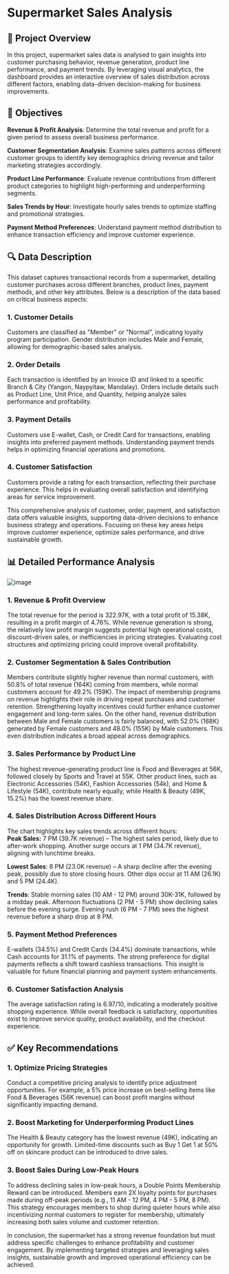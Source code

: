 # Supermarket Sales Analysis

## 📌 Project Overview
In this project, supermarket sales data is analysed to gain insights into customer purchasing behavior, revenue generation, product line performance, and payment trends. By leveraging visual analytics, the dashboard provides an interactive overview of sales distribution across different factors, enabling data-driven decision-making for business improvements.

## 🎯 Objectives
**Revenue & Profit Analysis**: Determine the total revenue and profit for a given period to assess overall business performance.     

**Customer Segmentation Analysis**: Examine sales patterns across different customer groups to identify key demographics driving revenue and tailor marketing strategies accordingly.     

**Product Line Performance**: Evaluate revenue contributions from different product categories to highlight high-performing and underperforming segments.    

**Sales Trends by Hour**: Investigate hourly sales trends to optimize staffing and promotional strategies.    

**Payment Method Preferences**: Understand payment method distribution to enhance transaction efficiency and improve customer experience.    


## 🔍 Data Description
This dataset captures transactional records from a supermarket, detailing customer purchases across different branches, product lines, payment methods, and other key attributes. Below is a description of the data based on critical business aspects:
### 1. Customer Details
Customers are classified as "Member" or "Normal", indicating loyalty program participation. Gender distribution includes Male and Female, allowing for demographic-based sales analysis.

### 2. Order Details
Each transaction is identified by an Invoice ID and linked to a specific Branch & City (Yangon, Naypyitaw, Mandalay). Orders include details such as Product Line, Unit Price, and Quantity, helping analyze sales performance and profitability.

### 3. Payment Details
Customers use E-wallet, Cash, or Credit Card for transactions, enabling insights into preferred payment methods. Understanding payment trends helps in optimizing financial operations and promotions.

### 4. Customer Satisfaction
Customers provide a rating for each transaction, reflecting their purchase experience. This helps in evaluating overall satisfaction and identifying areas for service improvement.     

This comprehensive analysis of customer, order, payment, and satisfaction data offers valuable insights, supporting data-driven decisions to enhance business strategy and operations. Focusing on these key areas helps improve customer experience, optimize sales performance, and drive sustainable growth.


## 📊 Detailed Performance Analysis
![image](https://github.com/user-attachments/assets/508d50f8-8adb-4ffc-b4a5-37efc59c2b69)

### 1. Revenue & Profit Overview
The total revenue for the period is 322.97K, with a total profit of 15.38K, resulting in a profit margin of 4.76%. While revenue generation is strong, the relatively low profit margin suggests potential high operational costs, discount-driven sales, or inefficiencies in pricing strategies. Evaluating cost structures and optimizing pricing could improve overall profitability.

### 2. Customer Segmentation & Sales Contribution
Members contribute slightly higher revenue than normal customers, with 50.8% of total revenue (164K) coming from members, while normal customers account for 49.2% (159K). The impact of membership programs on revenue highlights their role in driving repeat purchases and customer retention. Strengthening loyalty incentives could further enhance customer engagement and long-term sales. On the other hand, revenue distribution between Male and Female customers is fairly balanced, with 52.0% (168K) generated by Female customers and 48.0% (155K) by Male customers. This even distribution indicates a broad appeal across demographics. 

### 3. Sales Performance by Product Line
The highest revenue-generating product line is Food and Beverages at 56K, followed closely by Sports and Travel at 55K. Other product lines, such as Electronic Accessories (54K), Fashion Accessories (54k), and Home & Lifestyle (54K), contribute nearly equally, while Health & Beauty (49K, 15.2%) has the lowest revenue share.

### 4. Sales Distribution Across Different Hours   
The chart highlights key sales trends across different hours:        
**Peak Sales:** 7 PM (39.7K revenue) – The highest sales period, likely due to after-work shopping. Another surge occurs at 1 PM (34.7K revenue), aligning with lunchtime breaks.        

**Lowest Sales**: 8 PM (23.0K revenue) – A sharp decline after the evening peak, possibly due to store closing hours. Other dips occur at 11 AM (26.1K) and 5 PM (24.4K).     

**Trends**:
Stable morning sales (10 AM - 12 PM) around 30K-31K, followed by a midday peak.
Afternoon fluctuations (2 PM - 5 PM) show declining sales before the evening surge.
Evening rush (6 PM - 7 PM) sees the highest revenue before a sharp drop at 8 PM.

### 5. Payment Method Preferences
E-wallets (34.5%) and Credit Cards (34.4%) dominate transactions, while Cash accounts for 31.1% of payments. The strong preference for digital payments reflects a shift toward cashless transactions. This insight is valuable for future financial planning and payment system enhancements.

### 6. Customer Satisfaction Analysis
The average satisfaction rating is 6.97/10, indicating a moderately positive shopping experience. While overall feedback is satisfactory, opportunities exist to improve service quality, product availability, and the checkout experience.

## ✅ Key Recommendations
### 1. Optimize Pricing Strategies
Conduct a competitive pricing analysis to identify price adjustment opportunities. For example, a 5% price increase on best-selling items like Food & Beverages (56K revenue) can boost profit margins without significantly impacting demand.

### 2. Boost Marketing for Underperforming Product Lines
The Health & Beauty category has the lowest revenue (49K), indicating an opportunity for growth. Limited-time discounts such as Buy 1 Get 1 at 50% off on skincare product can be introduced to drive sales.

### 3. Boost Sales During Low-Peak Hours
To address declining sales in low-peak hours, a Double Points Membership Reward can be introduced. Members earn 2X loyalty points for purchases made during off-peak periods (e.g., 11 AM - 12 PM, 4 PM - 5 PM, 8 PM). This strategy encourages members to shop during quieter hours while also incentivizing normal customers to register for membership, ultimately increasing both sales volume and customer retention.       



In conclusion, the supermarket has a strong revenue foundation but must address specific challenges to enhance profitability and customer engagement. By implementing targeted strategies and leveraging sales insights, sustainable growth and improved operational efficiency can be achieved.

